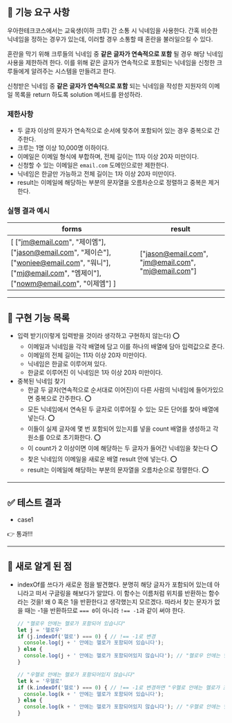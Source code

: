 ## 🚀 기능 요구 사항

우아한테크코스에서는 교육생(이하 크루) 간 소통 시 닉네임을 사용한다. 간혹 비슷한 닉네임을 정하는 경우가 있는데, 이러할 경우 소통할 때 혼란을 불러일으킬 수 있다.

혼란을 막기 위해 크루들의 닉네임 중 **같은 글자가 연속적으로 포함** 될 경우 해당 닉네임 사용을 제한하려 한다. 이를 위해 같은 글자가 연속적으로 포함되는 닉네임을 신청한 크루들에게 알려주는 시스템을 만들려고 한다.


신청받은 닉네임 중 **같은 글자가 연속적으로 포함** 되는 닉네임을 작성한 지원자의 이메일 목록을 return 하도록 solution 메서드를 완성하라.

### 제한사항

- 두 글자 이상의 문자가 연속적으로 순서에 맞추어 포함되어 있는 경우 중복으로 간주한다.
- 크루는 1명 이상 10,000명 이하이다.
- 이메일은 이메일 형식에 부합하며, 전체 길이는 11자 이상 20자 미만이다.
- 신청할 수 있는 이메일은 `email.com` 도메인으로만 제한한다.
- 닉네임은 한글만 가능하고 전체 길이는 1자 이상 20자 미만이다.
- result는 이메일에 해당하는 부분의 문자열을 오름차순으로 정렬하고 중복은 제거한다.

### 실행 결과 예시

| forms | result |
| --- | --- |
| [ ["jm@email.com", "제이엠"], ["jason@email.com", "제이슨"], ["woniee@email.com", "워니"], ["mj@email.com", "엠제이"], ["nowm@email.com", "이제엠"] ] | ["jason@email.com", "jm@email.com", "mj@email.com"] |

---
## 🛒 구현 기능 목록
- 입력 받기(이렇게 입력받을 것이라 생각하고 구현하지 않는다) ⭕
  - 이메일과 닉네임을 각각 배열에 담고 이를 하나의 배열에 담아 입력값으로 준다.
  - 이메일의 전체 길이는 11자 이상 20자 미만이다.
  - 닉네임은 한글로 이루어져 있다.
  - 한글로 이루어진 이 닉네임은 1자 이상 20자 미만이다.
- 중복된 닉네임 찾기 
  - 한글 두 글자(연속적으로 순서대로 이어진)이 다른 사람의 닉네임에 들어가있으면 중복으로 간주한다. ⭕
  - 모든 닉네임에서 연속된 두 글자로 이루어질 수 있는 모든 단어를 찾아 배열에 넣는다. ⭕
  - 이들이 실제 글자에 몇 번 포함되어 있는지를 넣을 count 배열을 생성하고 각 원소를 0으로 초기화한다. ⭕ 
  - 이 count가 2 이상이면 이에 해당하는 두 글자가 들어간 닉네임을 찾는다 ⭕
  - 찾은 닉네임의 이메일을 새로운 배열 result 안에 넣는다. ⭕
  - result는 이메일에 해당하는 부분의 문자열을 오름차순으로 정렬한다. ⭕
  
---
## ✅ 테스트 결과
- case1

👉 통과!!! 

---

## 💎 새로 알게 된 점
- indexOf를 쓰다가 새로운 점을 발견했다. 분명히 해당 글자가 포함되어 있는데 아니라고 떠서 구글링을 해보다가 알았다. 이 함수는 이름처럼 위치를 반환하는 함수라는 것을! 왜 0 혹은 1을 반환한다고 생각했는지 모르겠다. 따라서 찾는 문자가 없을 때는 -1을 반환하므로 `=== 0`이 아니라 `!== -1`과 같이 써야 한다. 
  ```javascript
  // "헬로우 안에는 헬로가 포함되어 있습니다"
  let j = '헬로우'
  if (j.indexOf('헬로') === 0) { // !== -1로 변경
    console.log(j + ' 안에는 헬로가 포함되어 있습니다');
  } else {
    console.log(j + ' 안에는 헬로가 포함되어있지 않습니다'); // "헬로우 안에는 헬로가 포함되어 있습니다"
  }
  
  // "우헬로 안에는 헬로가 포함되어있지 않습니다"
  let k = '우헬로'
  if (k.indexOf('헬로') === 0) { // !== -1로 변경하면 "우헬로 안에는 헬로가 포함되어있습니다"가 출력됨
    console.log(k + ' 안에는 헬로가 포함되어 있습니다');
  } else {
    console.log(k + ' 안에는 헬로가 포함되어있지 않습니다'); // "우헬로 안에는 헬로가 포함되어있지 않습니다"
  }
  ```
  